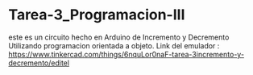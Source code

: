 # Tarea-3_Programacion-III
este es un circuito hecho en Arduino de Incremento y Decremento
Utilizando programacion orientada a objeto.
Link del emulador : https://www.tinkercad.com/things/6nquLor0naF-tarea-3incremento-y-decremento/editel

